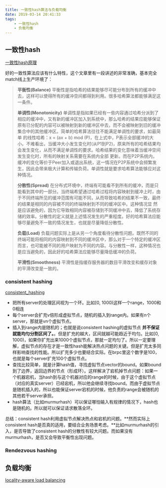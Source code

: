 ```yaml
---
title: 一致性hash算法与负载均衡
date: 2019-03-14 20:41:33
tags: 
    - 一致性hash
    - 负载均衡
---
```


## 一致性hash

[一致性hash原理](https://www.cnblogs.com/lpfuture/p/5796398.html)

好的一致性算法应该有什么特性，这个文章里有一段讲述的非常准确，基本完全match线上生产环境了：

> **平衡性(Balance)**
>平衡性是指哈希的结果能够尽可能分布到所有的缓冲中去，这样可以使得所有的缓冲空间都得到利用。很多哈希算法都能够满足这一条件。
>
> **单调性(Monotonicity)**
>单调性是指如果已经有一些内容通过哈希分派到了相应的缓冲中，又有新的缓冲区加入到系统中，那么哈希的结果应能够保证原有已分配的内容可以被映射到新的缓冲区中去，而不会被映射到旧的缓冲集合中的其他缓冲区。简单的哈希算法往往不能满足单调性的要求，如最简单
>的线性哈希：x = (ax + b) mod (P)，在上式中，P表示全部缓冲的大小。不难看出，当缓冲大小发生变化时(从P1到P2)，原来所有的哈希结果均会发生变化，从而不满足单调性的要求。哈希结果的变化意味着当缓冲空间发生变化时，所有的映射关系需要在系统内全部
>更新。而在P2P系统内，缓冲的变化等价于Peer加入或退出系统，这一情况在P2P系统中会频繁发生，因此会带来极大计算和传输负荷。单调性就是要求哈希算法能够应对这种情况。
>
> **分散性(Spread)**
>在分布式环境中，终端有可能看不到所有的缓冲，而是只能看到其中的一部分。当终端希望通过哈希过程将内容映射到缓冲上时，由于不同终端所见的缓冲范围有可能不同，从而导致哈希的结果不一致，最终的结果是相同的内容被不同的终端映射到不同的缓冲区中。这种情况显
>然是应该避免的，因为它导致相同内容被存储到不同缓冲中去，降低了系统存储的效率。分散性的定义就是上述情况发生的严重程度。好的哈希算法应能够尽量避免不一致的情况发生，也就是尽量降低分散性。
>
> **负载(Load)**
>负载问题实际上是从另一个角度看待分散性问题。既然不同的终端可能将相同的内容映射到不同的缓冲区中，那么对于一个特定的缓冲区而言，也可能被不同的用户映射为不同的内容。与分散性一样，这种情况也是应当避免的，因此好的哈希算法应能够尽量降低缓冲的负荷。
>
> **平滑性(Smoothness)**
>平滑性是指缓存服务器的数目平滑改变和缓存对象的平滑改变是一致的。

### consistent hashing

[consistent_hashing](https://github.com/apache/incubator-brpc/blob/master/docs/cn/consistent_hashing.md)  

- 把所有server的处理区间视为一个环。比如[0, 1000)这样一个range，1000和0相连
- 每个server会扩充v倍形成虚拟节点，随机的插入到range内。如果有n个server，那就是vn个虚拟节点。
- 插入到range内是随机的；也就是说consistent hashing的虚拟节点 **并不保证就能均匀分割区间了。**。但是扩充的越大，区间就越可能趋近于均匀。比如[0, 1000)，如果你扩充出来1000个虚拟节点，那就一定均匀了。所以一定要理解，虚拟节点的存在才是一致性hash能解决热点问题的关键。但是扩充太多同样影响查找的性能。所以扩充多少也要结合实际。在brpc里这个数字是100，也就是每个server扩充100个虚拟节点。
- 查找比较简单，就是计算hash值，寻找虚拟节点vector的bound。如果bound到了边界，返回边界的节点（形成环）。这样解决了宕机掉节点问题：如果一个机器宕机，当hash到与这个机器对应的range的时候，由于这个虚拟节点
（对应的真实server）已经宕机，所以他会继续寻找bound。而由于虚拟节点是随机插入的，所以也能保证server宕机的时候，他负责的range会被随机的其他若干server承担。
- hash算法（比如murmurhash）可以保证哪怕输入有规律的情况下，hash也是随机的。所以就可以保证请求散落全环。

总结：consistent hash利用虚拟节点解决热点和宕机的问题。**然而实际上consistent hash是否真的适用，要结合业务场景考虑。**比如murmurhash的引入，是否导致了consistent hash的分散性有较大问题。而如果没有murmurhash，是否又会导致平衡性出现问题。

### Rendezvous hashing

## 负载均衡

[locality-aware load balancing](https://github.com/apache/incubator-brpc/blob/master/docs/cn/lalb.md)
